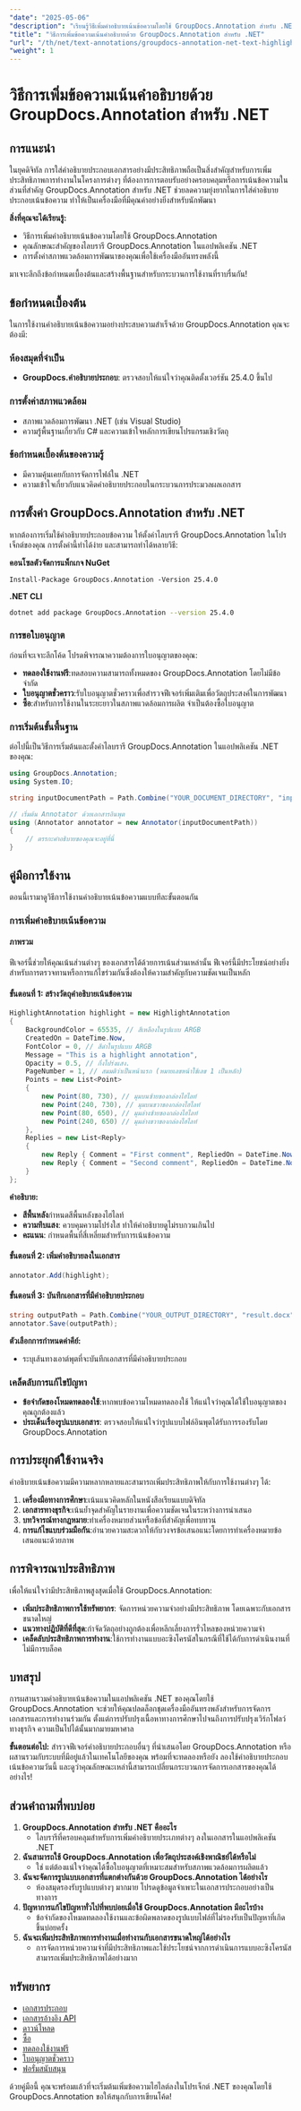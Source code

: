 ```yaml
---
"date": "2025-05-06"
"description": "เรียนรู้วิธีเพิ่มคำอธิบายเน้นข้อความโดยใช้ GroupDocs.Annotation สำหรับ .NET ปรับปรุงการทำงานร่วมกันในเอกสารและเพิ่มประสิทธิภาพการทำงานด้วยคู่มือที่ครอบคลุมนี้"
"title": "วิธีการเพิ่มข้อความเน้นคำอธิบายด้วย GroupDocs.Annotation สำหรับ .NET"
"url": "/th/net/text-annotations/groupdocs-annotation-net-text-highlight/"
"weight": 1
---
```


# วิธีการเพิ่มข้อความเน้นคำอธิบายด้วย GroupDocs.Annotation สำหรับ .NET

## การแนะนำ
ในยุคดิจิทัล การใส่คำอธิบายประกอบเอกสารอย่างมีประสิทธิภาพถือเป็นสิ่งสำคัญสำหรับการเพิ่มประสิทธิภาพการทำงานในโครงการต่างๆ ที่ต้องการการตอบรับอย่างครอบคลุมหรือการเน้นข้อความในส่วนที่สำคัญ GroupDocs.Annotation สำหรับ .NET ช่วยลดความยุ่งยากในการใส่คำอธิบายประกอบเน้นข้อความ ทำให้เป็นเครื่องมือที่มีคุณค่าอย่างยิ่งสำหรับนักพัฒนา

**สิ่งที่คุณจะได้เรียนรู้:**
- วิธีการเพิ่มคำอธิบายเน้นข้อความโดยใช้ GroupDocs.Annotation
- คุณลักษณะสำคัญของไลบรารี GroupDocs.Annotation ในแอปพลิเคชัน .NET
- การตั้งค่าสภาพแวดล้อมการพัฒนาของคุณเพื่อใช้เครื่องมืออันทรงพลังนี้

มาเจาะลึกถึงข้อกำหนดเบื้องต้นและสร้างพื้นฐานสำหรับกระบวนการใช้งานที่ราบรื่นกัน!

## ข้อกำหนดเบื้องต้น
ในการใช้งานคำอธิบายเน้นข้อความอย่างประสบความสำเร็จด้วย GroupDocs.Annotation คุณจะต้องมี:

### ห้องสมุดที่จำเป็น
- **GroupDocs.คำอธิบายประกอบ**: ตรวจสอบให้แน่ใจว่าคุณติดตั้งเวอร์ชัน 25.4.0 ขึ้นไป

### การตั้งค่าสภาพแวดล้อม
- สภาพแวดล้อมการพัฒนา .NET (เช่น Visual Studio)
- ความรู้พื้นฐานเกี่ยวกับ C# และความเข้าใจหลักการเขียนโปรแกรมเชิงวัตถุ

### ข้อกำหนดเบื้องต้นของความรู้
- มีความคุ้นเคยกับการจัดการไฟล์ใน .NET
- ความเข้าใจเกี่ยวกับแนวคิดคำอธิบายประกอบในกระบวนการประมวลผลเอกสาร

## การตั้งค่า GroupDocs.Annotation สำหรับ .NET
หากต้องการเริ่มใช้คำอธิบายประกอบข้อความ ให้ตั้งค่าไลบรารี GroupDocs.Annotation ในโปรเจ็กต์ของคุณ การตั้งค่านี้ทำได้ง่าย และสามารถทำได้หลายวิธี:

**คอนโซลตัวจัดการแพ็กเกจ NuGet**
```shell
Install-Package GroupDocs.Annotation -Version 25.4.0
```

**.NET CLI**
```bash
dotnet add package GroupDocs.Annotation --version 25.4.0
```

### การขอใบอนุญาต
ก่อนที่จะเจาะลึกโค้ด โปรดพิจารณาความต้องการใบอนุญาตของคุณ:
- **ทดลองใช้งานฟรี**:ทดสอบความสามารถทั้งหมดของ GroupDocs.Annotation โดยไม่มีข้อจำกัด
- **ใบอนุญาตชั่วคราว**:รับใบอนุญาตชั่วคราวเพื่อสำรวจฟีเจอร์เพิ่มเติมเพื่อวัตถุประสงค์ในการพัฒนา
- **ซื้อ**:สำหรับการใช้งานในระยะยาวในสภาพแวดล้อมการผลิต จำเป็นต้องซื้อใบอนุญาต

### การเริ่มต้นขั้นพื้นฐาน
ต่อไปนี้เป็นวิธีการเริ่มต้นและตั้งค่าไลบรารี GroupDocs.Annotation ในแอปพลิเคชัน .NET ของคุณ:
```csharp
using GroupDocs.Annotation;
using System.IO;

string inputDocumentPath = Path.Combine("YOUR_DOCUMENT_DIRECTORY", "input.docx");

// เริ่มต้น Annotator ด้วยเอกสารอินพุต
using (Annotator annotator = new Annotator(inputDocumentPath))
{
    // ตรรกะคำอธิบายของคุณจะอยู่ที่นี่
}
```

## คู่มือการใช้งาน
ตอนนี้เรามาดูวิธีการใช้งานคำอธิบายเน้นข้อความแบบทีละขั้นตอนกัน

### การเพิ่มคำอธิบายเน้นข้อความ
#### ภาพรวม
ฟีเจอร์นี้ช่วยให้คุณเน้นส่วนต่างๆ ของเอกสารได้ด้วยการเน้นส่วนเหล่านั้น ฟีเจอร์นี้มีประโยชน์อย่างยิ่งสำหรับการตรวจทานหรือการแก้ไขร่วมกันซึ่งต้องให้ความสำคัญกับความชัดเจนเป็นหลัก

#### ขั้นตอนที่ 1: สร้างวัตถุคำอธิบายเน้นข้อความ
```csharp
HighlightAnnotation highlight = new HighlightAnnotation
{
    BackgroundColor = 65535, // สีเหลืองในรูปแบบ ARGB
    CreatedOn = DateTime.Now,
    FontColor = 0, // สีดำในรูปแบบ ARGB
    Message = "This is a highlight annotation",
    Opacity = 0.5, // กึ่งโปร่งแสง.
    PageNumber = 1, // สมมติว่าเป็นหน้าแรก (หมายเลขหน้าใช้เลข 1 เป็นหลัก)
    Points = new List<Point>
    {
        new Point(80, 730), // มุมบนซ้ายของกล่องไฮไลท์
        new Point(240, 730), // มุมบนขวาของกล่องไฮไลท์
        new Point(80, 650), // มุมล่างซ้ายของกล่องไฮไลท์
        new Point(240, 650) // มุมล่างขวาของกล่องไฮไลท์
    },
    Replies = new List<Reply>
    {
        new Reply { Comment = "First comment", RepliedOn = DateTime.Now },
        new Reply { Comment = "Second comment", RepliedOn = DateTime.Now }
    }
};
```
**คำอธิบาย:**
- **สีพื้นหลัง**กำหนดสีพื้นหลังของไฮไลท์
- **ความทึบแสง**: ควบคุมความโปร่งใส ทำให้คำอธิบายดูไม่รบกวนเกินไป
- **คะแนน**: กำหนดพื้นที่สี่เหลี่ยมสำหรับการเน้นข้อความ

#### ขั้นตอนที่ 2: เพิ่มคำอธิบายลงในเอกสาร
```csharp
annotator.Add(highlight);
```

#### ขั้นตอนที่ 3: บันทึกเอกสารที่มีคำอธิบายประกอบ
```csharp
string outputPath = Path.Combine("YOUR_OUTPUT_DIRECTORY", "result.docx");
annotator.Save(outputPath);
```
**ตัวเลือกการกำหนดค่าคีย์:**
- ระบุเส้นทางเอาต์พุตที่จะบันทึกเอกสารที่มีคำอธิบายประกอบ

### เคล็ดลับการแก้ไขปัญหา
- **ข้อจำกัดของโหมดทดลองใช้**:หากพบข้อความโหมดทดลองใช้ ให้แน่ใจว่าคุณได้ใช้ใบอนุญาตของคุณถูกต้องแล้ว
- **ประเด็นเรื่องรูปแบบเอกสาร**: ตรวจสอบให้แน่ใจว่ารูปแบบไฟล์อินพุตได้รับการรองรับโดย GroupDocs.Annotation

## การประยุกต์ใช้งานจริง
คำอธิบายเน้นข้อความมีความหลากหลายและสามารถเพิ่มประสิทธิภาพให้กับการใช้งานต่างๆ ได้:
1. **เครื่องมือทางการศึกษา**:เน้นแนวคิดหลักในหนังสือเรียนแบบดิจิทัล
2. **เอกสารทางธุรกิจ**:เน้นย้ำจุดสำคัญในรายงานเพื่อความชัดเจนในระหว่างการนำเสนอ
3. **บทวิจารณ์ทางกฎหมาย**:ทำเครื่องหมายส่วนหรือข้อที่สำคัญเพื่อทบทวน
4. **การแก้ไขแบบร่วมมือกัน**:อำนวยความสะดวกให้กับวงจรข้อเสนอแนะโดยการทำเครื่องหมายข้อเสนอแนะด้วยภาพ

## การพิจารณาประสิทธิภาพ
เพื่อให้แน่ใจว่ามีประสิทธิภาพสูงสุดเมื่อใช้ GroupDocs.Annotation:
- **เพิ่มประสิทธิภาพการใช้ทรัพยากร**: จัดการหน่วยความจำอย่างมีประสิทธิภาพ โดยเฉพาะกับเอกสารขนาดใหญ่
- **แนวทางปฏิบัติที่ดีที่สุด**:กำจัดวัตถุอย่างถูกต้องเพื่อหลีกเลี่ยงการรั่วไหลของหน่วยความจำ
- **เคล็ดลับประสิทธิภาพการทำงาน**:ใช้การทำงานแบบอะซิงโครนัสในกรณีที่ใช้ได้กับการดำเนินงานที่ไม่มีการบล็อค

## บทสรุป
การผสานรวมคำอธิบายเน้นข้อความในแอปพลิเคชัน .NET ของคุณโดยใช้ GroupDocs.Annotation จะช่วยให้คุณปลดล็อกชุดเครื่องมืออันทรงพลังสำหรับการจัดการเอกสารและการทำงานร่วมกัน ตั้งแต่การปรับปรุงเนื้อหาทางการศึกษาไปจนถึงการปรับปรุงเวิร์กโฟลว์ทางธุรกิจ ความเป็นไปได้นั้นมากมายมหาศาล

**ขั้นตอนต่อไป:**
สำรวจฟีเจอร์คำอธิบายประกอบอื่นๆ ที่นำเสนอโดย GroupDocs.Annotation หรือผสานรวมกับระบบที่มีอยู่แล้วในเทคโนโลยีของคุณ พร้อมที่จะทดลองหรือยัง ลองใช้คำอธิบายประกอบเน้นข้อความวันนี้ และดูว่าคุณลักษณะเหล่านี้สามารถเปลี่ยนกระบวนการจัดการเอกสารของคุณได้อย่างไร!

## ส่วนคำถามที่พบบ่อย
1. **GroupDocs.Annotation สำหรับ .NET คืออะไร**
   - ไลบรารีที่ครอบคลุมสำหรับการเพิ่มคำอธิบายประเภทต่างๆ ลงในเอกสารในแอปพลิเคชัน .NET
2. **ฉันสามารถใช้ GroupDocs.Annotation เพื่อวัตถุประสงค์เชิงพาณิชย์ได้หรือไม่**
   - ใช่ แต่ต้องแน่ใจว่าคุณได้ซื้อใบอนุญาตที่เหมาะสมสำหรับสภาพแวดล้อมการผลิตแล้ว
3. **ฉันจะจัดการรูปแบบเอกสารที่แตกต่างกันด้วย GroupDocs.Annotation ได้อย่างไร**
   - ห้องสมุดรองรับรูปแบบต่างๆ มากมาย โปรดดูข้อมูลจำเพาะในเอกสารประกอบอย่างเป็นทางการ
4. **ปัญหาการแก้ไขปัญหาทั่วไปที่พบบ่อยเมื่อใช้ GroupDocs.Annotation มีอะไรบ้าง**
   - ข้อจำกัดของโหมดทดลองใช้งานและข้อผิดพลาดของรูปแบบไฟล์ที่ไม่รองรับเป็นปัญหาที่เกิดขึ้นบ่อยครั้ง
5. **ฉันจะเพิ่มประสิทธิภาพการทำงานเมื่อทำงานกับเอกสารขนาดใหญ่ได้อย่างไร**
   - การจัดการหน่วยความจำที่มีประสิทธิภาพและใช้ประโยชน์จากการดำเนินการแบบอะซิงโครนัสสามารถเพิ่มประสิทธิภาพได้อย่างมาก

## ทรัพยากร
- [เอกสารประกอบ](https://docs.groupdocs.com/annotation/net/)
- [เอกสารอ้างอิง API](https://reference.groupdocs.com/annotation/net/)
- [ดาวน์โหลด](https://releases.groupdocs.com/annotation/net/)
- [ซื้อ](https://purchase.groupdocs.com/buy)
- [ทดลองใช้งานฟรี](https://releases.groupdocs.com/annotation/net/)
- [ใบอนุญาตชั่วคราว](https://purchase.groupdocs.com/temporary-license/)
- [ฟอรั่มสนับสนุน](https://forum.groupdocs.com/c/annotation/) 

ด้วยคู่มือนี้ คุณจะพร้อมแล้วที่จะเริ่มต้นเพิ่มข้อความไฮไลต์ลงในโปรเจ็กต์ .NET ของคุณโดยใช้ GroupDocs.Annotation ขอให้สนุกกับการเขียนโค้ด!